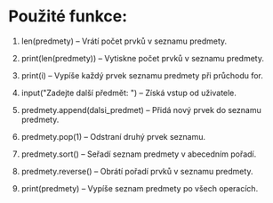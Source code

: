 # Použité funkce:


1. len(predmety) – Vrátí počet prvků v seznamu predmety.


2. print(len(predmety)) – Vytiskne počet prvků v seznamu predmety.


3. print(i) – Vypíše každý prvek seznamu predmety při průchodu for.


4. input("Zadejte další předmět: ") – Získá vstup od uživatele.


5. predmety.append(dalsi_predmet) – Přidá nový prvek do seznamu predmety.


6. predmety.pop(1) – Odstraní druhý prvek seznamu.


7. predmety.sort() – Seřadí seznam predmety v abecedním pořadí.


8. predmety.reverse() – Obrátí pořadí prvků v seznamu predmety.


9. print(predmety) – Vypíše seznam predmety po všech operacích.
